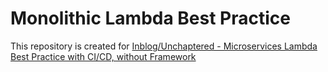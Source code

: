 # Monolithic Lambda Best Practice

This repository is created for [Inblog/Unchaptered - Microservices Lambda Best Practice with CI/CD, without Framework][Blog References]

<!-- Secret References -->
[Blog References]: https://inblog.ai/unchaptered/monolithic-lambda-best-practice-with-cicd-without-framework-16231